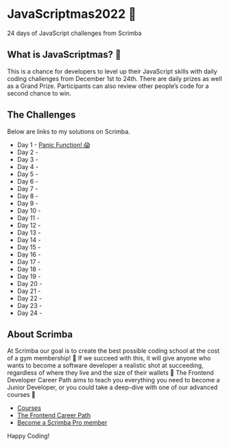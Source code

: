 # JavaScriptmas2022 🎄
24 days of JavaScript challenges from Scrimba

## What is JavaScriptmas? 🎁
This is a chance for developers to level up their JavaScript skills with daily coding challenges from December 1st to 24th. There are daily prizes as well as a Grand Prize. Participants can also review other people’s code for a second chance to win.

## The Challenges

Below are links to my solutions on Scrimba.

- Day 1 - [Panic Function! 😱](https://scrimba.com/scrim/co96646c89c3586524a6b7f75)
- Day 2 - []()
- Day 3 - []()
- Day 4 - []()
- Day 5 - []()
- Day 6 - []()
- Day 7 - []()
- Day 8 - []()
- Day 9 - []()
- Day 10 - []()
- Day 11 - []()
- Day 12 - []()
- Day 13 - []()
- Day 14 - []()
- Day 15 - []()
- Day 16 - []()
- Day 17 - []()
- Day 18 - []()
- Day 19 - []()
- Day 20 - []()
- Day 21 - []()
- Day 22 - []()
- Day 23 - []()
- Day 24 - []()

## About Scrimba

At Scrimba our goal is to create the best possible coding school at the cost of a gym membership! 💜
If we succeed with this, it will give anyone who wants to become a software developer a realistic shot at succeeding, regardless of where they live and the size of their wallets 🎉
The Frontend Developer Career Path aims to teach you everything you need to become a Junior Developer, or you could take a deep-dive with one of our advanced courses 🚀

- [Courses](https://scrimba.com/allcourses)
- [The Frontend Career Path](https://scrimba.com/learn/frontend)
- [Become a Scrimba Pro member](https://scrimba.com/pricing)

Happy Coding!

